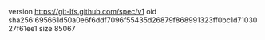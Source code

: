 version https://git-lfs.github.com/spec/v1
oid sha256:695661d50a0e6f6ddf7096f55435d26879f868991323ff0bc1d7103027f61ee1
size 85067
